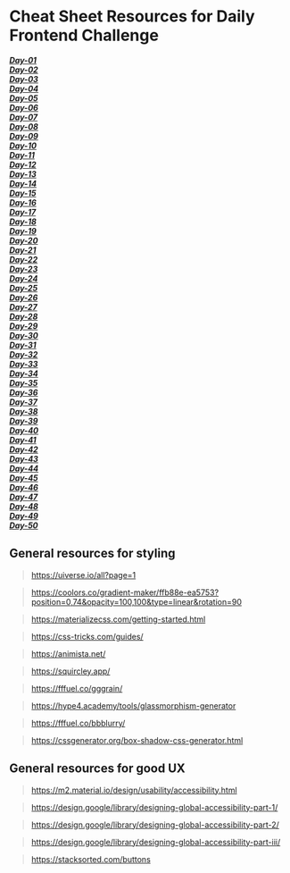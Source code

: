# Cheat Sheet Resources for Daily Frontend Challenge

***[Day-01](/Day%2001/Notes.md)***</br>
***[Day-02](/Day%2002/Notes.md)***</br>
***[Day-03](/Day%2003/Notes.md)***</br>
***[Day-04](/Day%2004/Notes.md)***</br>
***[Day-05](/Day%2005/Notes.md)***</br>
***[Day-06](/Day%2006/Notes.md)***</br>
***[Day-07](/Day%2007/Notes.md)***</br>
***[Day-08](/Day%2008/Notes.md)***</br>
***[Day-09](/Day%2009/Notes.md)***</br>
***[Day-10](/Day%2010/Notes.md)***</br>
***[Day-11](/Day%2011/Notes.md)***</br>
***[Day-12](/Day%2012/Notes.md)***</br>
***[Day-13](/Day%2013/Notes.md)***</br>
***[Day-14](/Day%2014/Notes.md)***</br>
***[Day-15](/Day%2015/Notes.md)***</br>
***[Day-16](/Day%2016/Notes.md)***</br>
***[Day-17](/Day%2017/Notes.md)***</br>
***[Day-18](/Day%2018/Notes.md)***</br>
***[Day-19](/Day%2019/Notes.md)***</br>
***[Day-20](/Day%2020/Notes.md)***</br>
***[Day-21](/Day%2021/Notes.md)***</br>
***[Day-22](/Day%2022/Notes.md)***</br>
***[Day-23](/Day%2023/Notes.md)***</br>
***[Day-24](/Day%2024/Notes.md)***</br>
***[Day-25](/Day%2025/Notes.md)***</br>
***[Day-26](/Day%2026/Notes.md)***</br>
***[Day-27](/Day%2027/Notes.md)***</br>
***[Day-28](/Day%2028/Notes.md)***</br>
***[Day-29](/Day%2029/Notes.md)***</br>
***[Day-30](/Day%2030/Notes.md)***</br>
***[Day-31](/Day%2031/Notes.md)***</br>
***[Day-32](/Day%2032/Notes.md)***</br>
***[Day-33](/Day%2033/Notes.md)***</br>
***[Day-34](/Day%2034/Notes.md)***</br>
***[Day-35](/Day%2035/Notes.md)***</br>
***[Day-36](/Day%2036/Notes.md)***</br>
***[Day-37](/Day%2037/Notes.md)***</br>
***[Day-38](/Day%2038/Notes.md)***</br>
***[Day-39](/Day%2039/Notes.md)***</br>
***[Day-40](/Day%2040/Notes.md)***</br>
***[Day-41](/Day%2041/Notes.md)***</br>
***[Day-42](/Day%2042/Notes.md)***</br>
***[Day-43](/Day%2043/Notes.md)***</br>
***[Day-44](/Day%2044/Notes.md)***</br>
***[Day-45](/Day%2045/Notes.md)***</br>
***[Day-46](/Day%2046/Notes.md)***</br>
***[Day-47](/Day%2047/Notes.md)***</br>
***[Day-48](/Day%2048/Notes.md)***</br>
***[Day-49](/Day%2049/Notes.md)***</br>
***[Day-50](/Day%2050/Notes.md)***</br>

## General resources for styling

> https://uiverse.io/all?page=1

> https://coolors.co/gradient-maker/ffb88e-ea5753?position=0,74&opacity=100,100&type=linear&rotation=90

> https://materializecss.com/getting-started.html

> https://css-tricks.com/guides/

> https://animista.net/

> https://squircley.app/

> https://fffuel.co/gggrain/

> https://hype4.academy/tools/glassmorphism-generator

> https://fffuel.co/bbblurry/

> https://cssgenerator.org/box-shadow-css-generator.html

## General resources for good UX

> https://m2.material.io/design/usability/accessibility.html

> https://design.google/library/designing-global-accessibility-part-1/

> https://design.google/library/designing-global-accessibility-part-2/

> https://design.google/library/designing-global-accessibility-part-iii/

> https://stacksorted.com/buttons 
